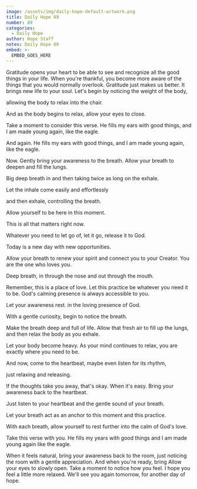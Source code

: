 ```yaml
---
image: /assets/img/daily-hope-default-artwork.png
title: Daily Hope 89
number: 89
categories:
  - Daily Hope
author: Hope Staff
notes: Daily Hope 89
embed: >-
  EMBED_GOES_HERE
---
```

Gratitude opens your heart to be able to see and recognize all the good things in your life. When you're thankful, you become more aware of the things that you would normally overlook. Gratitude just makes us better. It brings new life to your soul. Let's begin by noticing the weight of the body,

allowing the body to relax into the chair.

And as the body begins to relax, allow your eyes to close.

Take a moment to consider this verse. He fills my ears with good things, and I am made young again, like the eagle.

And again. He fills my ears with good things, and I am made young again, like the eagle.

Now. Gently bring your awareness to the breath. Allow your breath to deepen and fill the lungs.

Big deep breath in and then taking twice as long on the exhale.

Let the inhale come easily and effortlessly

and then exhale, controlling the breath.

Allow yourself to be here in this moment.

This is all that matters right now.

Whatever you need to let go of, let it go, release it to God.

Today is a new day with new opportunities.

Allow your breath to renew your spirit and connect you to your Creator. You are the one who loves you.

Deep breath, in through the nose and out through the mouth.

Remember, this is a place of love. Let this practice be whatever you need it to be. God's calming presence is always accessible to you.

Let your awareness rest. in the loving presence of God.

With a gentle curiosity, begin to notice the breath.

Make the breath deep and full of life. Allow that fresh air to fill up the lungs, and then relax the body as you exhale.

Let your body become heavy. As your mind continues to relax, you are exactly where you need to be.

And now, come to the heartbeat, maybe even listen for its rhythm,

just relaxing and releasing.

If the thoughts take you away, that's okay. When it's easy. Bring your awareness back to the heartbeat.

Just listen to your heartbeat and the gentle sound of your breath.

Let your breath act as an anchor to this moment and this practice.

With each breath, allow yourself to rest further into the calm of God's love.

Take this verse with you. He fills my years with good things and I am made young again like the eagle.

When it feels natural, bring your awareness back to the room, just noticing the room with a gentle appreciation. And when you're ready, bring Allow your eyes to slowly open. Take a moment to notice how you feel. I hope you feel a little more relaxed. We'll see you again tomorrow, for another day of hope.

